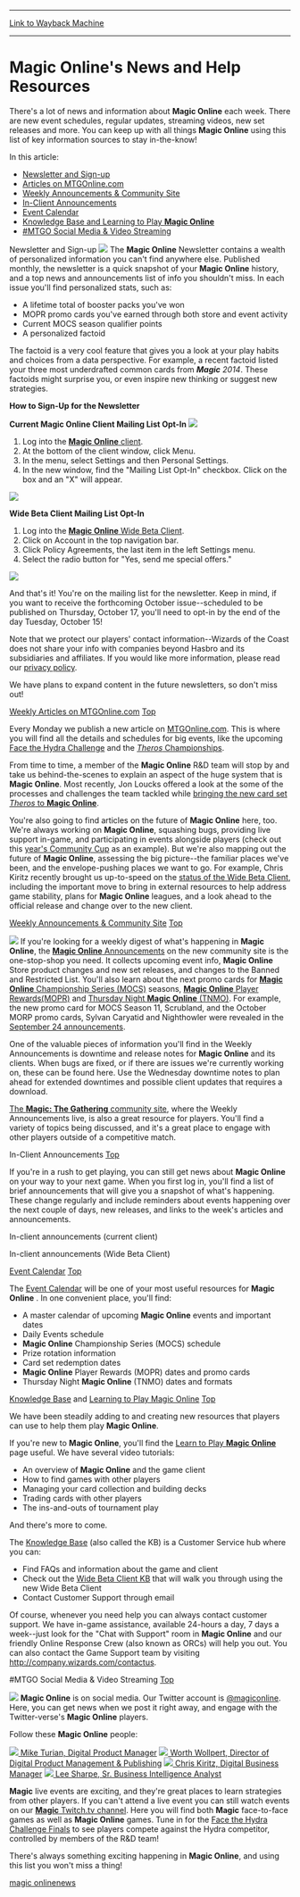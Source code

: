 
---
[Link to Wayback Machine](https://web.archive.org/web/20140901044219/http://magic.wizards.com/en/articles/archive/magic-onlines-news-and-help-resources-2013-10-14)

[_metadata_:description]:- "There's a lot of news and information about Magic Online each week. There are new event schedules, regular updates, streaming videos, new set releases and more. You can keep up with all things Magic Online using this list of key information sources to stay in-the-know! In this article:"
[_metadata_:generator]:- "Drupal 7 (http://drupal.org)"
[_metadata_:node]:- "118651"
[_metadata_:publish_date]:- "2013-10-14"
[_metadata_:source]:- "div-main"
[_metadata_:title]:- "Magic Online's News and Help Resources"
[_metadata_:wayback_capture_timestamp]:- "2014-09-01 04:42:19"
[_metadata_:wayback_raw_url]:- "https://web.archive.org/web/20140901044219id_/http://magic.wizards.com/en/articles/archive/magic-onlines-news-and-help-resources-2013-10-14"
[_metadata_:wayback_url]:- "http://magic.wizards.com/en/articles/archive/magic-onlines-news-and-help-resources-2013-10-14"
---





Magic Online's News and Help Resources
======================================


 










There's a lot of news and information about **Magic Online**  each week. There are new event schedules, regular updates, streaming videos, new set releases and more. You can keep up with all things **Magic Online**  using this list of key information sources to stay in-the-know!


In this article:


* [Newsletter and Sign-up](http://archive.wizards.com/Magic/Magazine/Article.aspx?x=mtg/daily/other/10142013/comm#newsletter)
* [Articles on MTGOnline.com](http://archive.wizards.com/Magic/Magazine/Article.aspx?x=mtg/daily/other/10142013/comm#articles)
* [Weekly Announcements & Community Site](http://archive.wizards.com/Magic/Magazine/Article.aspx?x=mtg/daily/other/10142013/comm#announcements)
* [In-Client Announcements](http://archive.wizards.com/Magic/Magazine/Article.aspx?x=mtg/daily/other/10142013/comm#client)
* [Event Calendar](http://archive.wizards.com/Magic/Magazine/Article.aspx?x=mtg/daily/other/10142013/comm#calendar)
* [Knowledge Base and Learning to Play **Magic Online**](http://archive.wizards.com/Magic/Magazine/Article.aspx?x=mtg/daily/other/10142013/comm#kb)
* [#MTGO Social Media & Video Streaming](http://archive.wizards.com/Magic/Magazine/Article.aspx?x=mtg/daily/other/10142013/comm#social)




Newsletter and Sign-up
![](https://media.wizards.com/legacy/mtg/images/digital/magiconline/newsletter_aug_2013.png)
The **Magic Online**  Newsletter contains a wealth of personalized information you can't find anywhere else. Published monthly, the newsletter is a quick snapshot of your **Magic Online**  history, and a top news and announcements list of info you shouldn't miss.
In each issue you'll find personalized stats, such as:
* A lifetime total of booster packs you've won
* MOPR promo cards you've earned through both store and event activity
* Current MOCS season qualifier points
* A personalized factoid

The factoid is a very cool feature that gives you a look at your play habits and choices from a data perspective. For example, a recent factoid listed your three most underdrafted common cards from ***Magic**  2014*. These factoids might surprise you, or even inspire new thinking or suggest new strategies.


**How to Sign-Up for the Newsletter**  

**Current Magic Online Client Mailing List Opt-In**
![](https://media.wizards.com/legacy/mtg/images/digital/magiconline/newsletter_optin_01.png)
1. Log into the [**Magic Online**  client](https://accounts.onlinegaming.wizards.com/).
2. At the bottom of the client window, click Menu.
3. In the menu, select Settings and then Personal Settings.
4. In the new window, find the "Mailing List Opt-In" checkbox. Click on the box and an "X" will appear.

![](https://media.wizards.com/legacy/mtg/images/digital/magiconline/newsletter_optin_02.png)



**Wide Beta Client Mailing List Opt-In**


1. Log into the [**Magic Online**  Wide Beta Client](https://accounts.onlinegaming.wizards.com/).
2. Click on Account in the top navigation bar.
3. Click Policy Agreements, the last item in the left Settings menu.
4. Select the radio button for "Yes, send me special offers."

![](https://media.wizards.com/legacy/mtg/images/digital/magiconline/newsletter_optin_widebeta.png)


And that's it! You're on the mailing list for the newsletter. Keep in mind, if you want to receive the forthcoming October issue--scheduled to be published on Thursday, October 17, you'll need to opt-in by the end of the day Tuesday, October 15!


Note that we protect our players' contact information--Wizards of the Coast does not share your info with companies beyond Hasbro and its subsidiaries and affiliates. If you would like more information, please read our [privacy policy](http://company.wizards.com/privacy).


We have plans to expand content in the future newsletters, so don't miss out!




[Weekly Articles on MTGOnline.com](http://archive.wizards.com/magic/digital/magiconline.aspx?x=mtg/digital/magiconline/newsandupdate)
[Top](http://archive.wizards.com/Magic/Magazine/Article.aspx?x=mtg/daily/other/10142013/comm#top)

Every Monday we publish a new article on [MTGOnline.com](http://www.mtgonline.com). This is where you will find all the details and schedules for big events, like the upcoming [Face the Hydra Challenge](http://archive.wizards.com/magic/magazine/article.aspx?x=mtg/daily/other/09232013)  and the [*Theros*  Championships](http://archive.wizards.com/magic/magazine/article.aspx?x=mtg/daily/other/10072013).


From time to time, a member of the **Magic Online**  R&D team will stop by and take us behind-the-scenes to explain an aspect of the huge system that is **Magic Online**. Most recently, Jon Loucks offered a look at the some of the processes and challenges the team tackled while [bringing the new card set *Theros*  to **Magic Online**](http://archive.wizards.com/magic/magazine/article.aspx?x=mtg/daily/other/09292013/loucks).


You're also going to find articles on the future of **Magic Online**  here, too. We're always working on **Magic Online**, squashing bugs, providing live support in-game, and participating in events alongside players (check out this [year's Community Cup](http://archive.wizards.com/magic/magazine/article.aspx?x=mtg/daily/other/08262013c)  as an example). But we're also mapping out the future of **Magic Online**, assessing the big picture--the familiar places we've been, and the envelope-pushing places we want to go. For example, Chris Kiritz recently brought us up-to-speed on the [status of the Wide Beta Client](http://archive.wizards.com/magic/magazine/article.aspx?x=mtg/daily/other/10082013/kiritz), including the important move to bring in external resources to help address game stability, plans for **Magic Online**  leagues, and a look ahead to the official release and change over to the new client.




[Weekly Announcements & Community Site](http://community.wizards.com/group/magic-online/blog)
[Top](http://archive.wizards.com/Magic/Magazine/Article.aspx?x=mtg/daily/other/10142013/comm#top)

![](https://media.wizards.com/legacy/mtg/images/digital/magiconline/card-promo-scrubland.png)
If you're looking for a weekly digest of what's happening in **Magic Online**, the [**Magic Online**  Announcements](http://community.wizards.com/group/magic-online/blog)  on the new community site is the one-stop-shop you need. It collects upcoming event info, **Magic Online**  Store product changes and new set releases, and changes to the Banned and Restricted List. You'll also learn about the next promo cards for [**Magic Online**  Championship Series (MOCS)](http://archive.wizards.com/magic/magazine/article.aspx?x=mtg/daily/other/12182012c) seasons, [**Magic Online**  Player Rewards(MOPR)](http://archive.wizards.com/magic/magazine/article.aspx?x=magic/online/rewards/welcome) and [Thursday Night **Magic Online**  (TNMO)](http://archive.wizards.com/magic/digital/magiconline.aspx?x=mtg/digital/magiconline/calendar/2013#thursdaynightmagiconlinetnmo). For example, the new promo card for MOCS Season 11, Scrubland, and the October MORP promo cards, Sylvan Caryatid and Nighthowler were revealed in the [September 24 announcements](http://community.wizards.com/content/blog/3933556).


One of the valuable pieces of information you'll find in the Weekly Announcements is downtime and release notes for **Magic Online**  and its clients. When bugs are fixed, or if there are issues we're currently working on, these can be found here. Use the Wednesday downtime notes to plan ahead for extended downtimes and possible client updates that requires a download.


[The **Magic: The Gathering**  community site](http://community.wizards.com/magic-the-gathering), where the Weekly Announcements live, is also a great resource for players. You'll find a variety of topics being discussed, and it's a great place to engage with other players outside of a competitive match.




In-Client Announcements
[Top](http://archive.wizards.com/Magic/Magazine/Article.aspx?x=mtg/daily/other/10142013/comm#top)

If you're in a rush to get playing, you can still get news about **Magic Online**  on your way to your next game. When you first log in, you'll find a list of brief announcements that will give you a snapshot of what's happening. These change regularly and include reminders about events happening over the next couple of days, new releases, and links to the week's articles and announcements.


In-client announcements (current client)  


In-client announcements (Wide Beta Client)  



[Event Calendar](http://archive.wizards.com/magic/digital/magiconline.aspx?x=mtg/digital/magiconline/calendar/2013)
[Top](http://archive.wizards.com/Magic/Magazine/Article.aspx?x=mtg/daily/other/10142013/comm#top)

The [Event Calendar](http://archive.wizards.com/magic/digital/magiconline.aspx?x=mtg/digital/magiconline/calendar/2013)  will be one of your most useful resources for **Magic Online** . In one convenient place, you'll find:


* A master calendar of upcoming **Magic Online**  events and important dates
* Daily Events schedule
* **Magic Online**  Championship Series (MOCS) schedule
* Prize rotation information
* Card set redemption dates
* **Magic Online**  Player Rewards (MOPR) dates and promo cards
* Thursday Night **Magic Online**  (TNMO) dates and formats




[Knowledge Base](http://wizards.custhelp.com/app/answers/list)  and [Learning to Play Magic Online](http://archive.wizards.com/magic/digital/magiconline.aspx?x=mtg/digital/magiconline/magiconlineusage)
[Top](http://archive.wizards.com/Magic/Magazine/Article.aspx?x=mtg/daily/other/10142013/comm#top)

We have been steadily adding to and creating new resources that players can use to help them play **Magic Online**.


If you're new to **Magic Online**, you'll find the [Learn to Play **Magic Online**](http://archive.wizards.com/magic/digital/magiconline.aspx?x=mtg/digital/magiconline/magiconlineusage)  page useful. We have several video tutorials:


* An overview of **Magic Online**  and the game client
* How to find games with other players
* Managing your card collection and building decks
* Trading cards with other players
* The ins-and-outs of tournament play

And there's more to come.



The [Knowledge Base](http://wizards.custhelp.com/app/answers/list)  (also called the KB) is a Customer Service hub where you can:


* Find FAQs and information about the game and client
* Check out the [Wide Beta Client KB](http://wizards.custhelp.com/app/answers/detail/a_id/34/) that will walk you through using the new Wide Beta Client
* Contact Customer Support through email


Of course, whenever you need help you can always contact customer support. We have in-game assistance, available 24-hours a day, 7 days a week--just look for the "Chat with Support" room in **Magic Online**  and our friendly Online Response Crew (also known as ORCs) will help you out. You can also contact the Game Support team by visiting <http://company.wizards.com/contactus>.




#MTGO Social Media & Video Streaming
[Top](http://archive.wizards.com/Magic/Magazine/Article.aspx?x=mtg/daily/other/10142013/comm#top)

[![](https://media.wizards.com/legacy/mtg/images/digital/magiconline/twitter_60px.png)](http://twitter.com/magiconline)
**Magic Online**  is on social media. Our Twitter account is [@magiconline](http://twitter.com/magiconline). Here, you can get news when we post it right away, and engage with the Twitter-verse's **Magic Online**  players.


Follow these **Magic Online**  people:



[![](https://media.wizards.com/legacy/mtg/images/digital/magiconline/twitter_mike.png) Mike Turian, Digital Product Manager](https://twitter.com/mturian)
[![](https://media.wizards.com/legacy/mtg/images/digital/magiconline/twitter_worth.png) Worth Wollpert, Director of Digital Product Management & Publishing](https://twitter.com/mtgworth)
[![](https://media.wizards.com/legacy/mtg/images/digital/magiconline/twitter_chris.png) Chris Kiritz, Digital Business Manager](https://twitter.com/CKiritz)
[![](https://media.wizards.com/legacy/mtg/images/digital/magiconline/twitter_lee.png) Lee Sharpe, Sr. Business Intelligence Analyst](https://twitter.com/lee_sharpe)


**Magic**  live events are exciting, and they're great places to learn strategies from other players. If you can't attend a live event you can still watch events on our [**Magic**  Twitch.tv channel](http://archive.wizards.com/Magic/Magazine/twitch.tv/magic). Here you will find both **Magic**  face-to-face games as well as **Magic Online**  games. Tune in for the [Face the Hydra Challenge Finals](http://archive.wizards.com/magic/magazine/article.aspx?x=mtg/daily/other/09232013)  to see players compete against the Hydra competitor, controlled by members of the R&D team!


There's always something exciting happening in **Magic Online**, and using this list you won't miss a thing!


[magic online](/en/tags/magic-online)[news](/en/tags/news)





 
 




  







